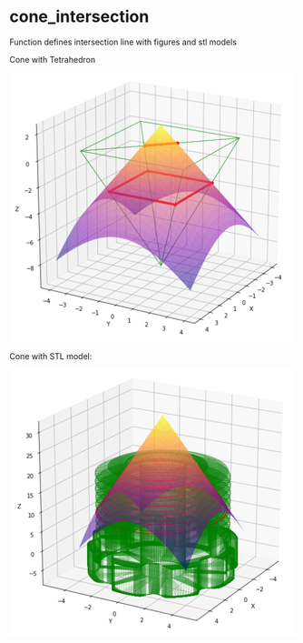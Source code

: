 # cone_intersection
Function defines intersection line with figures and stl models

Cone with Tetrahedron

![image](https://github.com/khamzovich/cone_intersection/raw/main/images/cone_tetrahedron.PNG)

Cone with STL model:

![image](https://github.com/khamzovich/cone_intersection/raw/main/images/cone_stl.PNG)
